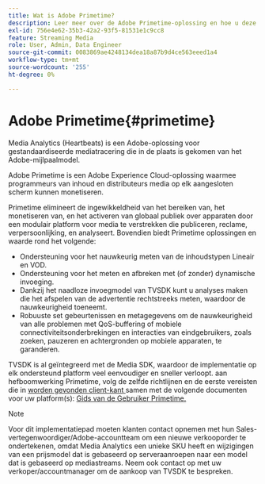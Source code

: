 ```yaml
---
title: Wat is Adobe Primetime?
description: Leer meer over de Adobe Primetime-oplossing en hoe u deze oplossing kunt gebruiken voor het monetiseren van streaming-mediaservices.
exl-id: 756e4e62-35b3-42a2-93f5-81531e1c9cc8
feature: Streaming Media
role: User, Admin, Data Engineer
source-git-commit: 0083869ae4248134dea18a87b9d4ce563eeed1a4
workflow-type: tm+mt
source-wordcount: '255'
ht-degree: 0%

---
```


# Adobe Primetime{#primetime}

Media Analytics (Heartbeats) is een Adobe-oplossing voor gestandaardiseerde mediatracering die in de plaats is gekomen van het Adobe-mijlpaalmodel.

Adobe Primetime is een Adobe Experience Cloud-oplossing waarmee programmeurs van inhoud en distributeurs media op elk aangesloten scherm kunnen monetiseren.

Primetime elimineert de ingewikkeldheid van het bereiken van, het monetiseren van, en het activeren van globaal publiek over apparaten door een modulair platform voor media te verstrekken die publiceren, reclame, verpersoonlijking, en analyseert. Bovendien biedt Primetime oplossingen en waarde rond het volgende:

* Ondersteuning voor het nauwkeurig meten van de inhoudstypen Lineair en VOD.
* Ondersteuning voor het meten en afbreken met (of zonder) dynamische invoeging.
* Dankzij het naadloze invoegmodel van TVSDK kunt u analyses maken die het afspelen van de advertentie rechtstreeks meten, waardoor de nauwkeurigheid toeneemt.
* Robuuste set gebeurtenissen en metagegevens om de nauwkeurigheid van alle problemen met QoS-buffering of mobiele connectiviteitsonderbrekingen en interacties van eindgebruikers, zoals zoeken, pauzeren en achtergronden op mobiele apparaten, te garanderen.
<!--
* Integrated support for Nielsen DTVR (linear) with ID3 metadata and DCR with CMS metadata.
-->

TVSDK is al geïntegreerd met de Media SDK, waardoor de implementatie op elk ondersteund platform veel eenvoudiger en sneller verloopt. <!--Primetime also supports the partnership with Nielsen.--> aan hefboomwerking Primetime, volg de zelfde richtlijnen en de eerste vereisten die in [ worden gevonden client-kant ](/help/legacy/intro-to-ava/implementation-paths/client-side-path.md) samen met de volgende documenten voor uw platform(s): [ Gids van de Gebruiker Primetime.](https://helpx.adobe.com/nl/primetime/user-guide.html)

>[!NOTE]
>
>Voor dit implementatiepad moeten klanten contact opnemen met hun Sales-vertegenwoordiger/Adobe-accountteam om een nieuwe verkooporder te ondertekenen, omdat Media Analytics een unieke SKU heeft en wijzigingen van een prijsmodel dat is gebaseerd op serveraanroepen naar een model dat is gebaseerd op mediastreams. Neem ook contact op met uw verkoper/accountmanager om de aankoop van TVSDK te bespreken.
